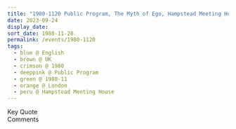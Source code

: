 ```yaml
---
title: "1980-1120 Public Program, The Myth of Ego, Hampstead Meeting House, 120 Heath Street, Hampstead, London, UK"
date: 2023-09-24
display_date: 
sort_date: 1980-11-20
permalink: /events/1980-1120
tags:
  - blue @ English
  - brown @ UK
  - crimson @ 1980
  - deeppink @ Public Program
  - green @ 1980-11
  - orange @ London
  - peru @ Hampstead Meeting House
---
```


<wave-list>
  <list-title color="green" width="75">Key Quote</list-title>
  <list-item color="BlanchedAlmond"  width="200"></list-item>
  <list-item color="Lavender"></list-item>
  <list-item color="BlanchedAlmond"></list-item>
</wave-list>

<br>

<wave-list>
  <list-title color="green" width="75">Comments</list-title>
  <list-item color="BlanchedAlmond"  width="200"></list-item>
  <list-item color="Lavender"></list-item>
  <list-item color="BlanchedAlmond"></list-item>
</wave-list>
